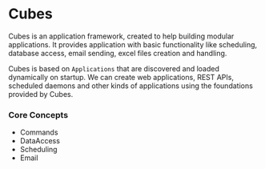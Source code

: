 # Cubes

Cubes is an application framework, created to help building modular applications. It provides application with basic 
functionality like scheduling, database access, email sending, excel files creation and handling.

Cubes is based on `Applications` that are discovered and loaded dynamically on startup. We can create web applications, 
REST APIs, scheduled daemons and other kinds of applications using the foundations provided by Cubes.

### Core Concepts

- Commands
- DataAccess
- Scheduling
- Email
